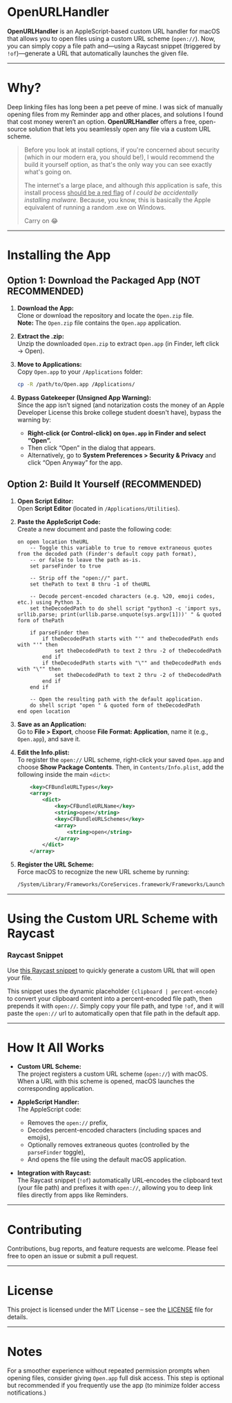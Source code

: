 # OpenURLHandler

**OpenURLHandler** is an AppleScript-based custom URL handler for macOS that allows you to open files using a custom URL scheme (`open://`). Now, you can simply copy a file path and—using a Raycast snippet (triggered by `!of`)—generate a URL that automatically launches the given file.

---

# Why?

Deep linking files has long been a pet peeve of mine. I was sick of manually opening files from my Reminder app and other places, and solutions I found that cost money weren’t an option. **OpenURLHandler** offers a free, open-source solution that lets you seamlessly open any file via a custom URL scheme.

> Before you look at install options, if you're concerned about security (which in our modern era, you should be!), I would recommend the build it yourself option, as that's the only way you can see exactly what's going on. 
> 
> The internet's a large place, and although *this* application is safe, this install process <u>should be a red flag</u> of *I could be accidentally installing malware.* Because, you know, this is basically the Apple equivalent of running a random .exe on Windows.
> 
> Carry on 😂

---

# Installing the App

## Option 1: Download the Packaged App (NOT RECOMMENDED)

1. **Download the App:**  
   Clone or download the repository and locate the `Open.zip` file.  
   **Note:** The `Open.zip` file contains the `Open.app` application.

2. **Extract the .zip:**  
   Unzip the downloaded `Open.zip` to extract `Open.app` (in Finder, left click → Open).

3. **Move to Applications:**  
   Copy `Open.app` to your `/Applications` folder:
   ```bash
   cp -R /path/to/Open.app /Applications/
   ```

1. **Bypass Gatekeeper (Unsigned App Warning):**  
    Since the app isn’t signed (and notarization costs the money of an Apple Developer License this broke college student doesn't have), bypass the warning by:
    - **Right-click (or Control-click) on `Open.app` in Finder and select “Open”.**
    - Then click “Open” in the dialog that appears.
    - Alternatively, go to **System Preferences > Security & Privacy** and click “Open Anyway” for the app.

## Option 2: Build It Yourself (RECOMMENDED)

1. **Open Script Editor:**  
    Open **Script Editor** (located in `/Applications/Utilities`).
    
2. **Paste the AppleScript Code:**  
    Create a new document and paste the following code:
    
    ```applescript
    on open location theURL
        -- Toggle this variable to true to remove extraneous quotes from the decoded path (Finder's default copy path format),
        -- or false to leave the path as-is.
        set parseFinder to true
    
        -- Strip off the "open://" part.
        set thePath to text 8 thru -1 of theURL
    
        -- Decode percent-encoded characters (e.g. %20, emoji codes, etc.) using Python 3.
        set theDecodedPath to do shell script "python3 -c 'import sys, urllib.parse; print(urllib.parse.unquote(sys.argv[1]))' " & quoted form of thePath
    
        if parseFinder then
            if theDecodedPath starts with "'" and theDecodedPath ends with "'" then
                set theDecodedPath to text 2 thru -2 of theDecodedPath
            end if
            if theDecodedPath starts with "\"" and theDecodedPath ends with "\"" then
                set theDecodedPath to text 2 thru -2 of theDecodedPath
            end if
        end if
    
        -- Open the resulting path with the default application.
        do shell script "open " & quoted form of theDecodedPath
    end open location
    ```
    
3. **Save as an Application:**  
    Go to **File > Export**, choose **File Format: Application**, name it (e.g., `Open.app`), and save it.
    
4. **Edit the Info.plist:**  
    To register the `open://` URL scheme, right-click your saved `Open.app` and choose **Show Package Contents**. Then, in `Contents/Info.plist`, add the following inside the main `<dict>`:
    
    ```xml
        <key>CFBundleURLTypes</key>
        <array>
            <dict>
                <key>CFBundleURLName</key>
                <string>open</string>
                <key>CFBundleURLSchemes</key>
                <array>
                    <string>open</string>
                </array>
            </dict>
        </array>
    ```
    
5. **Register the URL Scheme:**  
    Force macOS to recognize the new URL scheme by running:
    
    ```bash
    /System/Library/Frameworks/CoreServices.framework/Frameworks/LaunchServices.framework/Support/lsregister -f /Applications/Open.app
    ```
    

---

# Using the Custom URL Scheme with Raycast

### Raycast Snippet

Use [this Raycast snippet](https://ray.so/snippets/shared?snippet=%7B%22name%22%3A%22Open%20File%20URL%20(from%20clipboard)%22%2C%22text%22%3A%22open%3A%5C%2F%5C%2F%7Bclipboard%20%7C%20percent-encode%7D%22%2C%22keyword%22%3A%22!of%22%7D) to quickly generate a custom URL that will open your file.

This snippet uses the dynamic placeholder `{clipboard | percent-encode}` to convert your clipboard content into a percent-encoded file path, then prepends it with `open://`. Simply copy your file path, and type `!of`, and it will paste the `open://` url to automatically open that file path in the default app.

---

# How It All Works

- **Custom URL Scheme:**  
    The project registers a custom URL scheme (`open://`) with macOS. When a URL with this scheme is opened, macOS launches the corresponding application.
    
- **AppleScript Handler:**  
    The AppleScript code:
    
    - Removes the `open://` prefix,
    - Decodes percent-encoded characters (including spaces and emojis),
    - Optionally removes extraneous quotes (controlled by the `parseFinder` toggle),
    - And opens the file using the default macOS application.
- **Integration with Raycast:**  
    The Raycast snippet (`!of`) automatically URL‑encodes the clipboard text (your file path) and prefixes it with `open://`, allowing you to deep link files directly from apps like Reminders.
    

---

# Contributing

Contributions, bug reports, and feature requests are welcome. Please feel free to open an issue or submit a pull request.

---

# License

This project is licensed under the MIT License – see the [LICENSE](https://chatgpt.com/LICENSE) file for details.

---

# Notes

For a smoother experience without repeated permission prompts when opening files, consider giving `Open.app` full disk access. This step is optional but recommended if you frequently use the app (to minimize folder access notifications.)
